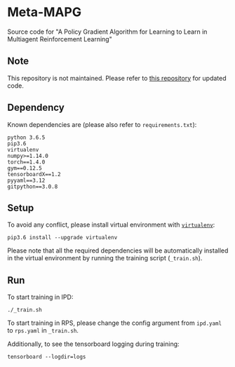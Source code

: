 # Meta-MAPG
Source code for "A Policy Gradient Algorithm for Learning to Learn in Multiagent Reinforcement Learning"

## Note
This repository is not maintained. Please refer to [this repository](https://github.com/dkkim93/meta-mapg) for updated code.

## Dependency
Known dependencies are (please also refer to `requirements.txt`):
```
python 3.6.5
pip3.6
virtualenv
numpy>=1.14.0
torch==1.4.0
gym==0.12.5
tensorboardX==1.2
pyyaml==3.12
gitpython==3.0.8
```

## Setup
To avoid any conflict, please install virtual environment with [`virtualenv`](http://docs.python-guide.org/en/latest/dev/virtualenvs/):
```
pip3.6 install --upgrade virtualenv
```
Please note that all the required dependencies will be automatically installed in the virtual environment by running the training script (`_train.sh`).

## Run
To start training in IPD:
```
./_train.sh
```

To start training in RPS, please change the config argument from `ipd.yaml` to `rps.yaml` in `_train.sh`.

Additionally, to see the tensorboard logging during training:
```
tensorboard --logdir=logs
```
